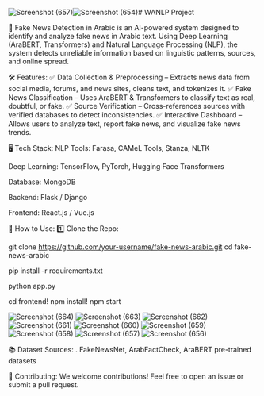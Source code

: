 ![Screenshot (657)](https://github.com/user-attachments/assets/17fdef92-6eab-4082-8c7d-243fc98ec2f2)![Screenshot (654)](https://github.com/user-attachments/assets/da8247e9-bb7b-4fdd-a4cf-b028f8f2510d)# WANLP Project

🚀 Fake News Detection in Arabic is an AI-powered system designed to identify and analyze fake news in Arabic text. Using Deep Learning (AraBERT, Transformers) and Natural Language Processing (NLP), the system detects unreliable information based on linguistic patterns, sources, and online spread.

🛠 Features:
✅ Data Collection & Preprocessing – Extracts news data from social media, forums, and news sites, cleans text, and tokenizes it.
✅ Fake News Classification – Uses AraBERT & Transformers to classify text as real, doubtful, or fake.
✅ Source Verification – Cross-references sources with verified databases to detect inconsistencies.
✅ Interactive Dashboard – Allows users to analyze text, report fake news, and visualize fake news trends.

🖥️ Tech Stack:
NLP Tools: Farasa, CAMeL Tools, Stanza, NLTK

Deep Learning: TensorFlow, PyTorch, Hugging Face Transformers

Database: MongoDB

Backend: Flask / Django

Frontend: React.js / Vue.js

📌 How to Use:
1️⃣ Clone the Repo:

git clone https://github.com/your-username/fake-news-arabic.git
cd fake-news-arabic

pip install -r requirements.txt

python app.py

cd frontend!
npm install!
npm start

![Screenshot (664)](https://github.com/user-attachments/assets/ffb85540-d61a-4e48-b849-72776c67b3a9)
![Screenshot (663)](https://github.com/user-attachments/assets/fdbc0cb2-1763-415f-a22e-aba5df8bc25d)
![Screenshot (662)](https://github.com/user-attachments/assets/3db9ed91-94f8-41c4-83b7-0bf84d474341)
![Screenshot (661)](https://github.com/user-attachments/assets/b401e8d0-67a7-46ef-90be-4a9568a7fc09)
![Screenshot (660)](https://github.com/user-attachments/assets/3ac9c8bd-8ba8-462f-ab97-64f8e56cbd50)
![Screenshot (659)](https://github.com/user-attachments/assets/f9eaa786-5390-478e-a984-9a026c0892be)
![Screenshot (658)](https://github.com/user-attachments/assets/2e81c676-4656-40a1-b531-b334ff947086)
![Screenshot (657)](https://github.com/user-attachments/assets/859a0087-0140-4f1c-8d9f-4bafd972a20b)
![Screenshot (656)](https://github.com/user-attachments/assets/eaf0f62d-985b-485d-b153-b854d992ed0c)



📚 Dataset Sources:
. FakeNewsNet, ArabFactCheck, AraBERT pre-trained datasets

🤝 Contributing:
We welcome contributions! Feel free to open an issue or submit a pull request.
